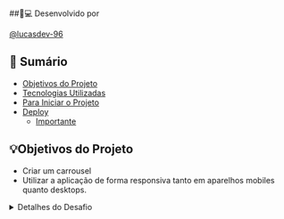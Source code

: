
##🏾‍💻 Desenvolvido por

[@lucasdev-96](https://github.com/lucasdev-96)

## 📝 Sumário

- [Objetivos do Projeto](#objetivos)
- [Tecnologias Utilizadas](#tecnologias)
- [Para Iniciar o Projeto](#iniciar)
- [Deploy](#deploy)
  - [Importante](#importante)

<div id="objetivos">
  
## 💡Objetivos do Projeto



-  Criar um carrousel
-  Utilizar a aplicação de forma responsiva tanto em aparelhos mobiles quanto desktops.

<div id="detalhes">
  
<details>
  <summary>Detalhes do Desafio</summary>
  
  # Processo Rápido

  ## O Teste
  
  - Utilize React;
  - Utilize alguma lib de slider ou carousel;
  - Faça responsivo;
  
<div id="roteiro">
  

<div id="tecnologias">
  
##  ⚒️ Tecnologias Utilizadas
<div>
  <img src="https://img.shields.io/badge/-HTML-E34F26?style=flat-square&logo=html5&logoColor=white">
  <img src="https://img.shields.io/badge/-CSS-1572B6?style=flat-square&logo=css3&logoColor=white">
  <img src="https://img.shields.io/badge/-JavaScript-yellow?style=flat-square&logo=JavaScript&logoColor=white">
  <img src="https://img.shields.io/badge/-React-61DAFB?style=flat-square&logo=React&logoColor=black">
  <img src="https://img.shields.io/badge/-Hooks-61DAFB?style=flat-square&logo=React&logoColor=black">
  <img src="https://img.shields.io/badge/-Git-F05032?style=flat-square&logo=git&logoColor=white">
</div>


<div id="iniciar">
  
## ✅ Para Iniciar o Projeto


 - Entre da pasta do repositório :

```bash
> cd project-front
```

 - Instale as dependências:
 
```bash
> npm install
```

 - Para iniciar o projeto localmente, utilize o seguinte comando:
 
 ```bash
> npm start
```

 - O projeto vai iniciar em: http://localhost:3000/

<div id="deploy">
  
## 🚀 Deploy

- Para visualizar direto em seu navegador, sem a necessidade de clonar, acesse:

🌎 https://github.com/lucasdev-96/Process-Rapido-test02
